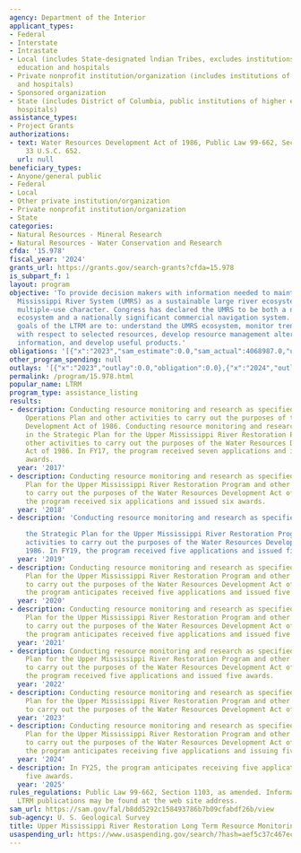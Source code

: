 ```yaml
---
agency: Department of the Interior
applicant_types:
- Federal
- Interstate
- Intrastate
- Local (includes State-designated lndian Tribes, excludes institutions of higher
  education and hospitals
- Private nonprofit institution/organization (includes institutions of higher education
  and hospitals)
- Sponsored organization
- State (includes District of Columbia, public institutions of higher education and
  hospitals)
assistance_types:
- Project Grants
authorizations:
- text: Water Resources Development Act of 1986, Public Law 99-662, Section 1103,
    33 U.S.C. 652.
  url: null
beneficiary_types:
- Anyone/general public
- Federal
- Local
- Other private institution/organization
- Private nonprofit institution/organization
- State
categories:
- Natural Resources - Mineral Research
- Natural Resources - Water Conservation and Research
cfda: '15.978'
fiscal_year: '2024'
grants_url: https://grants.gov/search-grants?cfda=15.978
is_subpart_f: 1
layout: program
objective: 'To provide decision makers with information needed to maintain the Upper
  Mississippi River System (UMRS) as a sustainable large river ecosystem given its
  multiple-use character. Congress has declared the UMRS to be both a nationally significant
  ecosystem and a nationally significant commercial navigation system. The long-term
  goals of the LTRM are to: understand the UMRS ecosystem, monitor trends and effects
  with respect to selected resources, develop resource management alternatives, manage
  information, and develop useful products.'
obligations: '[{"x":"2023","sam_estimate":0.0,"sam_actual":4068987.0,"usa_spending_actual":4068987.0},{"x":"2024","sam_estimate":0.0,"sam_actual":5096716.0,"usa_spending_actual":5052388.37},{"x":"2025","sam_estimate":0.0,"sam_actual":5200000.0,"usa_spending_actual":0.0}]'
other_program_spending: null
outlays: '[{"x":"2023","outlay":0.0,"obligation":0.0},{"x":"2024","outlay":3024664.03,"obligation":5096716.0},{"x":"2025","outlay":0.0,"obligation":0.0}]'
permalink: /program/15.978.html
popular_name: LTRM
program_type: assistance_listing
results:
- description: Conducting resource monitoring and research as specified in the LTRM
    Operations Plan and other activities to carry out the purposes of the Water Resources
    Development Act of 1986. Conducting resource monitoring and research as specified
    in the Strategic Plan for the Upper Mississippi River Restoration Program and
    other activities to carry out the purposes of the Water Resources Development
    Act of 1986. In FY17, the program received seven applications and issued seven
    awards.
  year: '2017'
- description: Conducting resource monitoring and research as specified in the Strategic
    Plan for the Upper Mississippi River Restoration Program and other activities
    to carry out the purposes of the Water Resources Development Act of 1986. In FY18,
    the program received six applications and issued six awards.
  year: '2018'
- description: 'Conducting resource monitoring and research as specified in

    the Strategic Plan for the Upper Mississippi River Restoration Program and other
    activities to carry out the purposes of the Water Resources Development Act of
    1986. In FY19, the program received five applications and issued five awards.'
  year: '2019'
- description: Conducting resource monitoring and research as specified in the Strategic
    Plan for the Upper Mississippi River Restoration Program and other activities
    to carry out the purposes of the Water Resources Development Act of 1986. In FY20,
    the program anticipates received five applications and issued five awards.
  year: '2020'
- description: Conducting resource monitoring and research as specified in the Strategic
    Plan for the Upper Mississippi River Restoration Program and other activities
    to carry out the purposes of the Water Resources Development Act of 1986. In FY21,
    the program anticipates received five applications and issued five awards.
  year: '2021'
- description: Conducting resource monitoring and research as specified in the Strategic
    Plan for the Upper Mississippi River Restoration Program and other activities
    to carry out the purposes of the Water Resources Development Act of 1986. In FY22,
    the program received five applications and issued five awards.
  year: '2022'
- description: Conducting resource monitoring and research as specified in the Strategic
    Plan for the Upper Mississippi River Restoration Program and other activities
    to carry out the purposes of the Water Resources Development Act of 1986.
  year: '2023'
- description: Conducting resource monitoring and research as specified in the Strategic
    Plan for the Upper Mississippi River Restoration Program and other activities
    to carry out the purposes of the Water Resources Development Act of 1986. In FY24,
    the program anticipates receiving five applications and issuing five awards.
  year: '2024'
- description: In FY25, the program anticipates receiving five applications and issuing
    five awards.
  year: '2025'
rules_regulations: Public Law 99-662, Section 1103, as amended. Information regarding
  LTRM publications may be found at the web site address.
sam_url: https://sam.gov/fal/b8dd5292c158493786b7b09cfabdf26b/view
sub-agency: U. S. Geological Survey
title: Upper Mississippi River Restoration Long Term Resource Monitoring
usaspending_url: https://www.usaspending.gov/search/?hash=aef5c37c467ec2152f4fd4af7aae7029
---
```

